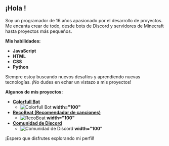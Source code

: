 ## ¡Hola !

Soy un programador de 16 años apasionado por el desarrollo de proyectos. Me encanta crear de todo, desde bots de Discord y servidores de Minecraft hasta proyectos más pequeños. 

**Mis habilidades:**

* **JavaScript**
* **HTML**
* **CSS**
* **Python**

Siempre estoy buscando nuevos desafíos y aprendiendo nuevas tecnologías. ¡No dudes en echar un vistazo a mis proyectos!

**Algunos de mis proyectos:**

* **[Colorfull Bot](https://colorfull.help)**
    * ![Colorfull Bot](https://cdn.colorfull.help/colorfull.png) **width="100"**
* **[RecoBeat (Recomendador de canciones)](https://recobeat.nysr.host)**
    * ![RecoBeat](https://cdn.colorfull.help/Recobeat.png) **width="100"**
* **[Comunidad de Discord](https://discord.gg/negrolandia)**
    * ![Comunidad de Discord](https://statics.memondo.com/p/s1/crs/2023/12/CR_1299626_b48482fbd5df4dc29c142f4f3507e4fd_bienvenidos_thumb_fb.jpg?cb=7330862) **width="100"**


¡Espero que disfrutes explorando mi perfil! 
